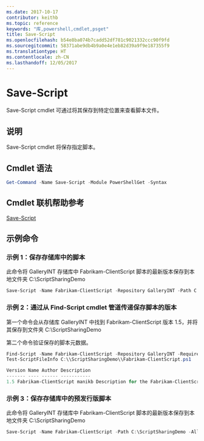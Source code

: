 ```yaml
---
ms.date: 2017-10-17
contributor: keithb
ms.topic: reference
keywords: "库,powershell,cmdlet,psget"
title: Save-Script
ms.openlocfilehash: b54e8ba074b7cadd52df781c9021332ccc90f9fd
ms.sourcegitcommit: 58371abe9db4b9a0e4e1eb82d39a9f9e187355f9
ms.translationtype: HT
ms.contentlocale: zh-CN
ms.lasthandoff: 12/05/2017
---
```

# <a name="save-script"></a>Save-Script

Save-Script cmdlet 可通过将其保存到特定位置来查看脚本文件。

## <a name="description"></a>说明

Save-Script cmdlet 将保存指定脚本。

## <a name="cmdlet-syntax"></a>Cmdlet 语法

```powershell
Get-Command -Name Save-Script -Module PowerShellGet -Syntax
```
## <a name="cmdlet-online-help-reference"></a>Cmdlet 联机帮助参考

[Save-Script](http://go.microsoft.com/fwlink/?LinkId=619786)

## <a name="example-commands"></a>示例命令

### <a name="example-1-save-a-script-from-a-repository"></a>示例 1：保存存储库中的脚本
此命令将 GalleryINT 存储库中 Fabrikam-ClientScript 脚本的最新版本保存到本地文件夹 C:\ScriptSharingDemo

```powershell
Save-Script -Name Fabrikam-ClientScript -Repository GalleryINT -Path C:\ScriptSharingDemo
```

### <a name="example-2-save-a-version-of-a-script-by-piping-from-the-find-script-cmdlet"></a>示例 2：通过从 Find-Script cmdlet 管道传递保存脚本的版本

第一个命令会从存储库 GalleryINT 中找到 Fabrikam-ClientScript 版本 1.5，并将其保存到文件夹 C:\ScriptSharingDemo

第二个命令验证保存的脚本元数据。

```powershell
Find-Script -Name Fabrikam-ClientScript -Repository GalleryINT -RequiredVersion 1.5 | Save-Script -Path C:\\ScriptSharingDemo
Test-ScriptFileInfo C:\\ScriptSharingDemo\\Fabrikam-ClientScript.ps1

Version Name Author Description
------- ---- ------ -----------
1.5 Fabrikam-ClientScript manikb Description for the Fabrikam-ClientScript script
```

### <a name="example-3-save-a-prerelease-version-of-a-script-from-a-repository"></a>示例 3：保存存储库中的预发行版脚本
此命令将 GalleryINT 存储库中 Fabrikam-ClientScript 脚本的最新版本保存到本地文件夹 C:\ScriptSharingDemo

```powershell
Save-Script -Name Fabrikam-ClientScript -Path C:\ScriptSharingDemo -AllowPrerelease
```

